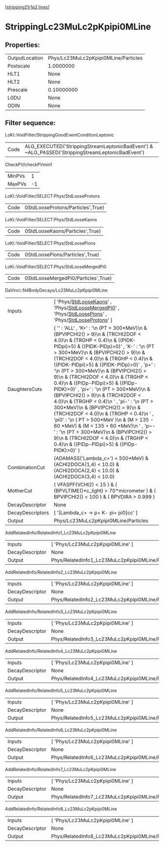 [[stripping21r1p2 lines]](./stripping21r1p2-index)

# StrippingLc23MuLc2pKpipi0MLine

## Properties:

|                |                                      |
|----------------|--------------------------------------|
| OutputLocation | Phys/Lc23MuLc2pKpipi0MLine/Particles |
| Postscale      | 1.0000000                            |
| HLT1           | None                                 |
| HLT2           | None                                 |
| Prescale       | 0.10000000                           |
| L0DU           | None                                 |
| ODIN           | None                                 |

## Filter sequence:

LoKi::VoidFilter/StrippingGoodEventConditionLeptonic

|      |                                                                                                  |
|------|--------------------------------------------------------------------------------------------------|
| Code | ALG_EXECUTED('StrippingStreamLeptonicBadEvent') & ~ALG_PASSED('StrippingStreamLeptonicBadEvent') |

CheckPV/checkPVmin1

|        |     |
|--------|-----|
| MinPVs | 1   |
| MaxPVs | -1  |

LoKi::VoidFilter/SELECT:Phys/StdLooseProtons

|      |                                   |
|------|-----------------------------------|
| Code | 0StdLooseProtons/Particles',True) |

LoKi::VoidFilter/SELECT:Phys/StdLooseKaons

|      |                                 |
|------|---------------------------------|
| Code | 0StdLooseKaons/Particles',True) |

LoKi::VoidFilter/SELECT:Phys/StdLoosePions

|      |                                 |
|------|---------------------------------|
| Code | 0StdLoosePions/Particles',True) |

LoKi::VoidFilter/SELECT:Phys/StdLooseMergedPi0

|      |                                     |
|------|-------------------------------------|
| Code | 0StdLooseMergedPi0/Particles',True) |

DaVinci::N4BodyDecays/Lc23MuLc2pKpipi0MLine

|                  |                                                                                                                                                                                                                                                                                                                                                                                                                                                                                                                                                                                                                                                                                                                                                                                                                                                                                    |
|------------------|------------------------------------------------------------------------------------------------------------------------------------------------------------------------------------------------------------------------------------------------------------------------------------------------------------------------------------------------------------------------------------------------------------------------------------------------------------------------------------------------------------------------------------------------------------------------------------------------------------------------------------------------------------------------------------------------------------------------------------------------------------------------------------------------------------------------------------------------------------------------------------|
| Inputs           | [ 'Phys/[StdLooseKaons](./stripping21r1p2-commonparticles-stdloosekaons)' , 'Phys/[StdLooseMergedPi0](./stripping21r1p2-commonparticles-stdloosemergedpi0)' , 'Phys/[StdLoosePions](./stripping21r1p2-commonparticles-stdloosepions)' , 'Phys/[StdLooseProtons](./stripping21r1p2-commonparticles-stdlooseprotons)' ]                                                                                                                                                                                                                                                                                                                                                                                                                                                                                                                                                            |
| DaughtersCuts    | { '' : 'ALL' , 'K+' : '\n (PT \> 300\*MeV)\n & (BPVIPCHI2() \> 9)\n & (TRCHI2DOF \< 4.0)\n & (TRGHP \< 0.4)\n & ((PIDK-PIDpi)\>5) & ((PIDK-PIDp)\>0)' , 'K-' : '\n (PT \> 300\*MeV)\n & (BPVIPCHI2() \> 9)\n & (TRCHI2DOF \< 4.0)\n & (TRGHP \< 0.4)\n & ((PIDK-PIDpi)\>5) & ((PIDK-PIDp)\>0)' , 'p+' : '\n (PT \> 300\*MeV)\n & (BPVIPCHI2() \> 9)\n & (TRCHI2DOF \< 4.0)\n & (TRGHP \< 0.4)\n & ((PIDp-PIDpi)\>5) & ((PIDp-PIDK)\>0)' , 'pi+' : '\n (PT \> 300\*MeV)\n & (BPVIPCHI2() \> 9)\n & (TRCHI2DOF \< 4.0)\n & (TRGHP \< 0.4)\n ' , 'pi-' : '\n (PT \> 300\*MeV)\n & (BPVIPCHI2() \> 9)\n & (TRCHI2DOF \< 4.0)\n & (TRGHP \< 0.4)\n ' , 'pi0' : '\n ( PT \> 500\*MeV )\n & (M \> 135 - 60 \*MeV) & (M \< 135 + 60 \*MeV)\n ' , 'p~-' : '\n (PT \> 300\*MeV)\n & (BPVIPCHI2() \> 9)\n & (TRCHI2DOF \< 4.0)\n & (TRGHP \< 0.4)\n & ((PIDp-PIDpi)\>5) & ((PIDp-PIDK)\>0)' } |
| CombinationCut   | (ADAMASS('Lambda_c+') \< 500\*MeV) & (ACHI2DOCA(1,4) \< 10.0) & (ACHI2DOCA(2,4) \< 10.0) & (ACHI2DOCA(3,4) \< 10.0)                                                                                                                                                                                                                                                                                                                                                                                                                                                                                                                                                                                                                                                                                                                                                                |
| MotherCut        | ( VFASPF(VCHI2) \< 15 ) & ( (BPVLTIME()\*c_light) \> 70\*micrometer ) & ( BPVIPCHI2() \< 100 ) & ( BPVDIRA \> 0.999 )                                                                                                                                                                                                                                                                                                                                                                                                                                                                                                                                                                                                                                                                                                                                                              |
| DecayDescriptor  | None                                                                                                                                                                                                                                                                                                                                                                                                                                                                                                                                                                                                                                                                                                                                                                                                                                                                               |
| DecayDescriptors | [ '[Lambda_c+ -\> p+ K- pi+ pi0]cc' ]                                                                                                                                                                                                                                                                                                                                                                                                                                                                                                                                                                                                                                                                                                                                                                                                                                          |
| Output           | Phys/Lc23MuLc2pKpipi0MLine/Particles                                                                                                                                                                                                                                                                                                                                                                                                                                                                                                                                                                                                                                                                                                                                                                                                                                               |

AddRelatedInfo/RelatedInfo1_Lc23MuLc2pKpipi0MLine

|                 |                                                   |
|-----------------|---------------------------------------------------|
| Inputs          | [ 'Phys/Lc23MuLc2pKpipi0MLine' ]                |
| DecayDescriptor | None                                              |
| Output          | Phys/RelatedInfo1_Lc23MuLc2pKpipi0MLine/Particles |

AddRelatedInfo/RelatedInfo2_Lc23MuLc2pKpipi0MLine

|                 |                                                   |
|-----------------|---------------------------------------------------|
| Inputs          | [ 'Phys/Lc23MuLc2pKpipi0MLine' ]                |
| DecayDescriptor | None                                              |
| Output          | Phys/RelatedInfo2_Lc23MuLc2pKpipi0MLine/Particles |

AddRelatedInfo/RelatedInfo3_Lc23MuLc2pKpipi0MLine

|                 |                                                   |
|-----------------|---------------------------------------------------|
| Inputs          | [ 'Phys/Lc23MuLc2pKpipi0MLine' ]                |
| DecayDescriptor | None                                              |
| Output          | Phys/RelatedInfo3_Lc23MuLc2pKpipi0MLine/Particles |

AddRelatedInfo/RelatedInfo4_Lc23MuLc2pKpipi0MLine

|                 |                                                   |
|-----------------|---------------------------------------------------|
| Inputs          | [ 'Phys/Lc23MuLc2pKpipi0MLine' ]                |
| DecayDescriptor | None                                              |
| Output          | Phys/RelatedInfo4_Lc23MuLc2pKpipi0MLine/Particles |

AddRelatedInfo/RelatedInfo5_Lc23MuLc2pKpipi0MLine

|                 |                                                   |
|-----------------|---------------------------------------------------|
| Inputs          | [ 'Phys/Lc23MuLc2pKpipi0MLine' ]                |
| DecayDescriptor | None                                              |
| Output          | Phys/RelatedInfo5_Lc23MuLc2pKpipi0MLine/Particles |

AddRelatedInfo/RelatedInfo6_Lc23MuLc2pKpipi0MLine

|                 |                                                   |
|-----------------|---------------------------------------------------|
| Inputs          | [ 'Phys/Lc23MuLc2pKpipi0MLine' ]                |
| DecayDescriptor | None                                              |
| Output          | Phys/RelatedInfo6_Lc23MuLc2pKpipi0MLine/Particles |

AddRelatedInfo/RelatedInfo7_Lc23MuLc2pKpipi0MLine

|                 |                                                   |
|-----------------|---------------------------------------------------|
| Inputs          | [ 'Phys/Lc23MuLc2pKpipi0MLine' ]                |
| DecayDescriptor | None                                              |
| Output          | Phys/RelatedInfo7_Lc23MuLc2pKpipi0MLine/Particles |

AddRelatedInfo/RelatedInfo8_Lc23MuLc2pKpipi0MLine

|                 |                                                   |
|-----------------|---------------------------------------------------|
| Inputs          | [ 'Phys/Lc23MuLc2pKpipi0MLine' ]                |
| DecayDescriptor | None                                              |
| Output          | Phys/RelatedInfo8_Lc23MuLc2pKpipi0MLine/Particles |
